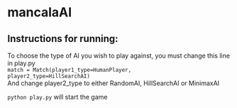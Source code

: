 # mancalaAI

Instructions for running:
-------------------------
To choose the type of AI you wish to play against, you must change this line in play.py  
	    <code>match = Match(player1_type=HumanPlayer, player2_type=HillSearchAI)</code>  
	And change player2_type to either RandomAI, HillSearchAI or MinimaxAI

<code>python play.py</code> will start the game